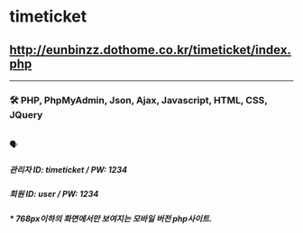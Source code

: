 # timeticket


## http://eunbinzz.dothome.co.kr/timeticket/index.php
----------

### 🛠 PHP, PhpMyAdmin, Json, Ajax, Javascript, HTML, CSS, JQuery

</br>
🗣

##### 관리자 ID: timeticket / PW: 1234
##### 회원 ID: user / PW: 1234

##### * 768px이하의 화면에서만 보여지는 모바일 버전 php사이트.
